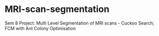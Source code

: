 # MRI-scan-segmentation
Sem 8 Project: Multi Level Segmentation of MRI scans - Cuckoo Search; FCM with Ant Colony Optimisation
